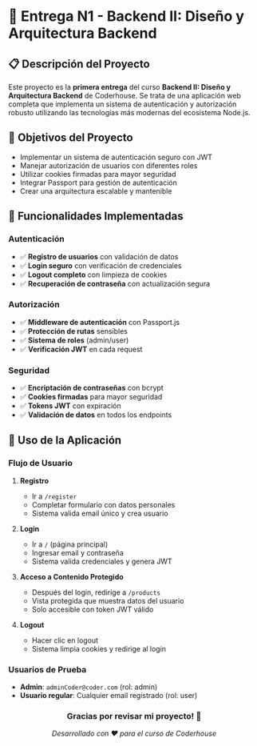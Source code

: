 # 🚀 Entrega N1 - Backend II: Diseño y Arquitectura Backend

## 📋 Descripción del Proyecto

Este proyecto es la **primera entrega** del curso **Backend II: Diseño y Arquitectura Backend** de Coderhouse. Se trata de una aplicación web completa que implementa un sistema de autenticación y autorización robusto utilizando las tecnologías más modernas del ecosistema Node.js.

## 🎯 Objetivos del Proyecto

- Implementar un sistema de autenticación seguro con JWT
- Manejar autorización de usuarios con diferentes roles
- Utilizar cookies firmadas para mayor seguridad
- Integrar Passport para gestión de autenticación
- Crear una arquitectura escalable y mantenible

## 🔐 Funcionalidades Implementadas

### **Autenticación**
- ✅ **Registro de usuarios** con validación de datos
- ✅ **Login seguro** con verificación de credenciales
- ✅ **Logout completo** con limpieza de cookies
- ✅ **Recuperación de contraseña** con actualización segura

### **Autorización**
- ✅ **Middleware de autenticación** con Passport.js
- ✅ **Protección de rutas** sensibles
- ✅ **Sistema de roles** (admin/user)
- ✅ **Verificación JWT** en cada request

### **Seguridad**
- ✅ **Encriptación de contraseñas** con bcrypt
- ✅ **Cookies firmadas** para mayor seguridad
- ✅ **Tokens JWT** con expiración
- ✅ **Validación de datos** en todos los endpoints

## 📱 Uso de la Aplicación

### **Flujo de Usuario**

1. **Registro**
   - Ir a `/register`
   - Completar formulario con datos personales
   - Sistema valida email único y crea usuario

2. **Login**
   - Ir a `/` (página principal)
   - Ingresar email y contraseña
   - Sistema valida credenciales y genera JWT

3. **Acceso a Contenido Protegido**
   - Después del login, redirige a `/products`
   - Vista protegida que muestra datos del usuario
   - Solo accesible con token JWT válido

4. **Logout**
   - Hacer clic en logout
   - Sistema limpia cookies y redirige al login

### **Usuarios de Prueba**

- **Admin**: `adminCoder@coder.com` (rol: admin)
- **Usuario regular**: Cualquier email registrado (rol: user)

<div align="center">

### Gracias por revisar mi proyecto! 🌟

*Desarrollado con ❤️ para el curso de Coderhouse*

</div>